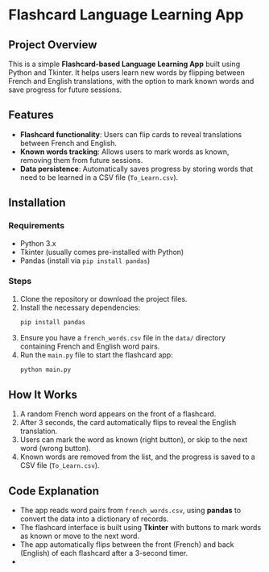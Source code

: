 # Flashcard Language Learning App

## Project Overview
This is a simple **Flashcard-based Language Learning App** built using Python and Tkinter. It helps users learn new words by flipping between French and English translations, with the option to mark known words and save progress for future sessions.

## Features
- **Flashcard functionality**: Users can flip cards to reveal translations between French and English.
- **Known words tracking**: Allows users to mark words as known, removing them from future sessions.
- **Data persistence**: Automatically saves progress by storing words that need to be learned in a CSV file (`To_Learn.csv`).


## Installation
### Requirements
- Python 3.x
- Tkinter (usually comes pre-installed with Python)
- Pandas (install via `pip install pandas`)

### Steps
1. Clone the repository or download the project files.
2. Install the necessary dependencies:
    ```bash
    pip install pandas
    ```
3. Ensure you have a `french_words.csv` file in the `data/` directory containing French and English word pairs.
4. Run the `main.py` file to start the flashcard app:
    ```bash
    python main.py
    ```

## How It Works
1. A random French word appears on the front of a flashcard.
2. After 3 seconds, the card automatically flips to reveal the English translation.
3. Users can mark the word as known (right button), or skip to the next word (wrong button).
4. Known words are removed from the list, and the progress is saved to a CSV file (`To_Learn.csv`).

## Code Explanation
- The app reads word pairs from `french_words.csv`, using **pandas** to convert the data into a dictionary of records.
- The flashcard interface is built using **Tkinter** with buttons to mark words as known or move to the next word.
- The app automatically flips between the front (French) and back (English) of each flashcard after a 3-second timer.
- 
